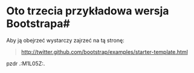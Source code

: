 # Oto trzecia przykładowa wersja Bootstrapa#
Aby ją obejrzeć wystarczy zajrzeć na tą stronę:
> http://twitter.github.com/bootstrap/examples/starter-template.html <br>

pzdr .:M1L05Z:.


